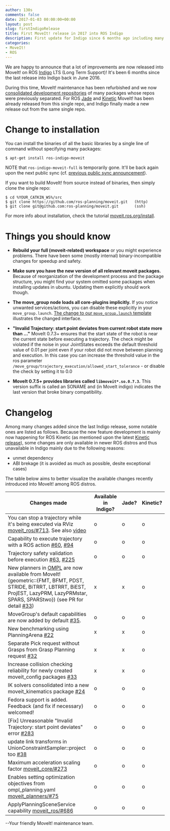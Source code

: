 ```yaml
---
author: 130s
comments: false
date: 2017-01-03 00:00:00+00:00
layout: post
slug: firstIndigoRelease
title: First MoveIt! release in 2017 into ROS Indigo
description: First update for Indigo since 6 months ago including many features.
categories:
- MoveIt!
- ROS
---
```


We are happy to announce that a lot of improvements are now released into MoveIt! on ROS [Indigo](http://wiki.ros.org/indigo) LTS (Long Term Support)! It's been 6 months since the last release into Indigo back in June 2016.

During this time, MoveIt! maintenance has been refurbished and we now [consolidated development repositories](https://github.com/ros-planning/moveit) of many packages whose repos were previously separated. For ROS [Jade](http://moveit.ros.org/moveit!/ros/2016/09/02/firstjaderelease.html) and [Kinetic](http://moveit.ros.org/moveit!/ros/2016/12/15/firstkineticrelease.html) MoveIt! has been already released from this single repo, and Indigo finally made a new release out from the same single repo.

Change to installation
======================

You can install the binaries of all the basic libraries by a single line of command without specifying many packages:

```
$ apt-get install ros-indigo-moveit
```

  NOTE that `ros-indigo-moveit-full` is temporarily gone. It'll be back again upon the next public sync (cf. [previous public sync announcement](https://discourse.ros.org/t/new-packages-for-indigo-2016-12-28/1039/2)).

If you want to build MoveIt! from source instead of binaries, then simply clone the single repo:

```
$ cd %YOUR_CATKIN_WS%/src
$ git clone https://github.com/ros-planning/moveit.git   (http)
$ git clone git@github.com:ros-planning/moveit.git       (ssh)
```

For more info about installation, check the tutorial [moveit.ros.org/install](http://moveit.ros.org/install/).

Things you should know
======================

* **Rebuild your full (moveit-related) workspace** or you might experience problems.
  There have been some (mostly internal) binary-incompatible changes for speedup and safety.

* **Make sure you have the new version of all relevant moveit packages.**
  Because of reorganization of the development process and the package structure, you might find your system omitted some packages when installing updates in ubuntu.
  Updating them explicitly should work though.

* **The move_group node loads all core-plugins implicitly.**
  If you notice unwanted services/actions, you can disable these explicitly in your `move_group.launch`.
  [The change to our `move_group.launch` template](https://github.com/ros-planning/moveit/pull/359/files#diff-738c7ef082dc116580b8bb77c1b20e26) illustrates the changed interface.

* **"Invalid Trajectory: start point deviates from current robot state more than ..."**
  MoveIt 0.7.3+ ensures that the start state of the robot is near the current state before executing a trajectory.
  The check might be violated if the noise in your JointStates exceeds the default threshold value of 0.01 per joint even if your robot did not move between planning and execution.
  In this case you can increase the threshold value in the ros parameter `/move_group/trajectory_execution/allowed_start_tolerance` - or disable the check by setting it to 0.0

* **MoveIt 0.7.5+ provides libraries called `libmoveit*.so.0.7.3`.**
  This version suffix is called an SONAME and (in MoveIt indigo) indicates the last version that broke binary compatibility.

Changelog
=========

Among many changes added since the last Indigo release, some notable ones are listed as follows. Because the new feature development is mainly now happening for ROS Kinetic (as mentioned upon the latest [Kinetic release](http://moveit.ros.org/moveit!/ros/2016/12/15/firstkineticrelease.html)), some changes are only available in newer ROS distros and thus unavailable in Indigo mainly due to the following reasons:

- unmet dependency
- ABI brekage (it is avoided as much as possible, desite exceptional cases)

The table below aims to better visualize the available changes recently introduced into MoveIt! among ROS distros.

|          Changes made         | Available in Indigo? | Jade? | Kinetic? |
| ----------------------------- | -------------------- | -------------------- | -------------------- |
| You can stop a trajectory while it's being executed via RViz [moveit_ros/#713](https://github.com/ros-planning/moveit_ros/pull/713). See also [video](https://www.youtube.com/watch?v=XEU-wVHUvgI&feature=youtu.be) | o | o | o |
| Capability to execute trajectory with a ROS action [#60](https://github.com/ros-planning/moveit/pull/60), [#94](https://github.com/ros-planning/moveit/pull/94) | o | o | o |
| Trajectory safety validation before execution [#63](https://github.com/ros-planning/moveit/pull/63), [#225](https://github.com/ros-planning/moveit/pull/225) | o | o | o |
| New planners in [OMPL](http://ompl.kavrakilab.org/) are now available from MoveIt! (geometric::{FMT, BFMT, PDST, STRIDE, BiTRRT, LBTRRT, BiEST, ProjEST, LazyPRM, LazyPRMstar, SPARS, SPARStwo}) (see PR for detail [#33](https://github.com/ros-planning/moveit/pull/338)) | x | x | o |
| MoveGroup's default capabilities are now added by default [#35](https://github.com/ros-planning/moveit/pull/359). | o | o | o |
| New benchmarking using PlanningArena [#22](https://github.com/ros-planning/moveit/pull/228) | x | x | o |
| Separate Pick request without Grasps from Grasp Planning request [#32](https://github.com/ros-planning/moveit/pull/328) | x | x | o |
| Increase collision checking reliability for newly created moveit_config packages [#33](https://github.com/ros-planning/moveit/pull/337) | x | x | o |
| IK solvers consolidated into a new moveit_kinematics package [#24](https://github.com/ros-planning/moveit/pull/247) | o | o | o |
| Fedora support is added. Feedback (and fix if necessary) welcomed! | o | o | o |
| [Fix] Unreasonable "Invalid Trajectory: start point deviates" error [#283](https://github.com/ros-planning/moveit/issues/283) | o | o | o |
| update link transforms in UnionConstraintSampler::project too [#38](https://github.com/ros-planning/moveit/pull/384) | o | o | o |
| Maximum acceleration scaling factor [moveit_core/#273](https://github.com/ros-planning/moveit_core/pull/273) | o | o | o |
| Enables setting optimization objectives from ompl_planning.yaml [moveit_planners/#75](https://github.com/ros-planning/moveit_planners/pull/75) | o | o | o |
| ApplyPlanningSceneService capability [moveit_ros/#686](https://github.com/ros-planning/moveit_ros/pull/686) | o | o | o |

--Your friendly MoveIt! maintenance team.
